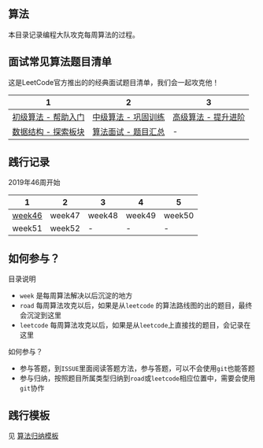 ## 算法 

本目录记录编程大队攻克每周算法的过程。

## 面试常见算法题目清单

这是LeetCode官方推出的的经典面试题目清单，我们会一起攻克他！

| 1 |2 |3   | 
|------|------|-------|
|[初级算法 - 帮助入门](https://leetcode-cn.com/explore/interview/card/top-interview-questions-easy/)|[中级算法 - 巩固训练](https://leetcode-cn.com/explore/interview/card/top-interview-questions-medium/)|[高级算法 - 提升进阶](https://leetcode-cn.com/explore/interview/card/top-interview-questions-hard/)|
|[数据结构 - 探索板块](https://leetcode-cn.com/explore/learn/)|[算法面试 - 题目汇总](https://leetcode-cn.com/explore/interview/card/top-interview-quesitons-in-2018/)| - |

## 践行记录
2019年46周开始

|1 | 2 | 3 | 4 | 5 |
|---|---|---|---|---|
| [week46](./week/201911_week46) | week47 | week48 | week49 | week50 | 
| week51 | week52 | - |  - | - | 

## 如何参与？
目录说明
- `week` 是每周算法解决以后沉淀的地方
- `road` 每周算法攻克以后，如果是从`leetcode` 的算法路线图的出的题目，最终会沉淀到这里
- `leetcode` 每周算法攻克以后，如果是从`leetcode`上直接找的题目，会记录在这里

如何参与？
- 参与答题，到`ISSUE`里面阅读答题方法，参与答题，可以不会使用`git`也能答题
- 参与归纳，按照题目所属类型归纳到`road`或`leetcode`相应位置中，需要会使用`git`协作

## 践行模板
见 [算法归纳模板](./template.md)